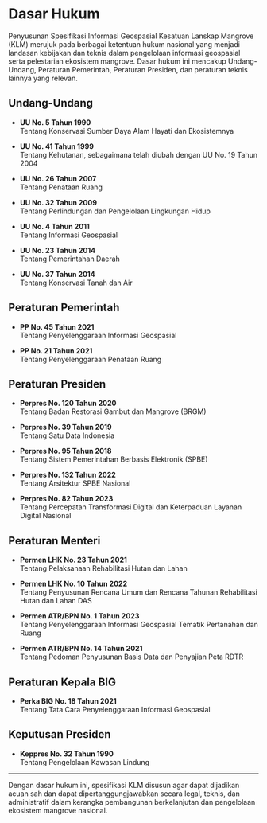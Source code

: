 # Dasar Hukum

Penyusunan Spesifikasi Informasi Geospasial Kesatuan Lanskap Mangrove (KLM) merujuk pada berbagai ketentuan hukum nasional yang menjadi landasan kebijakan dan teknis dalam pengelolaan informasi geospasial serta pelestarian ekosistem mangrove. Dasar hukum ini mencakup Undang-Undang, Peraturan Pemerintah, Peraturan Presiden, dan peraturan teknis lainnya yang relevan.

## Undang-Undang

- **UU No. 5 Tahun 1990**  
  Tentang Konservasi Sumber Daya Alam Hayati dan Ekosistemnya

- **UU No. 41 Tahun 1999**  
  Tentang Kehutanan, sebagaimana telah diubah dengan UU No. 19 Tahun 2004

- **UU No. 26 Tahun 2007**  
  Tentang Penataan Ruang

- **UU No. 32 Tahun 2009**  
  Tentang Perlindungan dan Pengelolaan Lingkungan Hidup

- **UU No. 4 Tahun 2011**  
  Tentang Informasi Geospasial

- **UU No. 23 Tahun 2014**  
  Tentang Pemerintahan Daerah

- **UU No. 37 Tahun 2014**  
  Tentang Konservasi Tanah dan Air

## Peraturan Pemerintah

- **PP No. 45 Tahun 2021**  
  Tentang Penyelenggaraan Informasi Geospasial

- **PP No. 21 Tahun 2021**  
  Tentang Penyelenggaraan Penataan Ruang

## Peraturan Presiden

- **Perpres No. 120 Tahun 2020**  
  Tentang Badan Restorasi Gambut dan Mangrove (BRGM)

- **Perpres No. 39 Tahun 2019**  
  Tentang Satu Data Indonesia

- **Perpres No. 95 Tahun 2018**  
  Tentang Sistem Pemerintahan Berbasis Elektronik (SPBE)

- **Perpres No. 132 Tahun 2022**  
  Tentang Arsitektur SPBE Nasional

- **Perpres No. 82 Tahun 2023**  
  Tentang Percepatan Transformasi Digital dan Keterpaduan Layanan Digital Nasional

## Peraturan Menteri

- **Permen LHK No. 23 Tahun 2021**  
  Tentang Pelaksanaan Rehabilitasi Hutan dan Lahan

- **Permen LHK No. 10 Tahun 2022**  
  Tentang Penyusunan Rencana Umum dan Rencana Tahunan Rehabilitasi Hutan dan Lahan DAS

- **Permen ATR/BPN No. 1 Tahun 2023**  
  Tentang Penyelenggaraan Informasi Geospasial Tematik Pertanahan dan Ruang

- **Permen ATR/BPN No. 14 Tahun 2021**  
  Tentang Pedoman Penyusunan Basis Data dan Penyajian Peta RDTR

## Peraturan Kepala BIG

- **Perka BIG No. 18 Tahun 2021**  
  Tentang Tata Cara Penyelenggaraan Informasi Geospasial

## Keputusan Presiden

- **Keppres No. 32 Tahun 1990**  
  Tentang Pengelolaan Kawasan Lindung

---

Dengan dasar hukum ini, spesifikasi KLM disusun agar dapat dijadikan acuan sah dan dapat dipertanggungjawabkan secara legal, teknis, dan administratif dalam kerangka pembangunan berkelanjutan dan pengelolaan ekosistem mangrove nasional.
